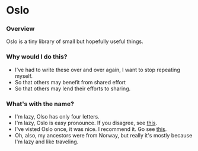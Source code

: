 # Oslo

### Overview
Oslo is a tiny library of small but hopefully useful things.

### Why would I do this?
* I've had to write these over and over again, I want to stop repeating myself.
* So that others may benefit from shared effort
* So that others may lend their efforts to sharing.

### What's with the name?
* I'm lazy, Olso has only four letters.
* I'm lazy, Oslo is easy pronounce. If you disagree, see [this](https://upload.wikimedia.org/wikipedia/commons/0/0d/Oslo.ogg "Wikipedia").
* I've visted Oslo once, it was nice. I recommend it. Go see [this](http://www.khm.uio.no/ "Kulturhistorisk museum").
* Oh, also, my ancestors were from Norway, but really it's mostly because I'm lazy and like traveling.
